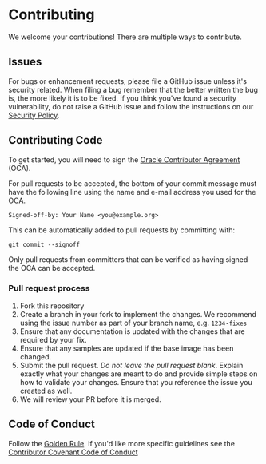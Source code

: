 # Contributing

We welcome your contributions! There are multiple ways to contribute.

## Issues

For bugs or enhancement requests, please file a GitHub issue unless it's
security related. When filing a bug remember that the better written the bug
is, the more likely it is to be fixed. If you think you've found a security
vulnerability, do not raise a GitHub issue and follow the instructions on our
[Security Policy](./.github/SECURITY.md).

## Contributing Code

To get started, you will need to sign the [Oracle Contributor
Agreement](https://oca.opensource.oracle.com) (OCA).

For pull requests to be accepted, the bottom of your commit message must have
the following line using the name and e-mail address you used for the OCA.

```text
Signed-off-by: Your Name <you@example.org>
```

This can be automatically added to pull requests by committing with:

```text
git commit --signoff
```

Only pull requests from committers that can be verified as having
signed the OCA can be accepted.

### Pull request process

1. Fork this repository
1. Create a branch in your fork to implement the changes. We recommend using
the issue number as part of your branch name, e.g. `1234-fixes`
1. Ensure that any documentation is updated with the changes that are required
by your fix.
1. Ensure that any samples are updated if the base image has been changed.
1. Submit the pull request. *Do not leave the pull request blank*. Explain exactly
what your changes are meant to do and provide simple steps on how to validate
your changes. Ensure that you reference the issue you created as well.
1. We will review your PR before it is merged.

## Code of Conduct

Follow the [Golden Rule](https://en.wikipedia.org/wiki/Golden_Rule). If you'd
like more specific guidelines see the [Contributor Covenant Code of
Conduct](https://www.contributor-covenant.org/version/1/4/code-of-conduct/)
